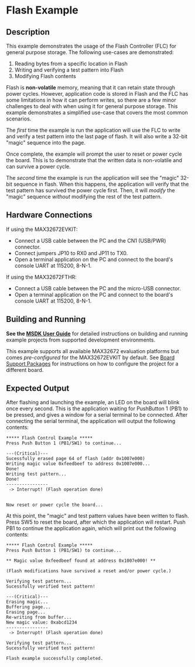 # Flash Example

## Description

This example demonstrates the usage of the Flash Controller (FLC) for general purpose storage.  The following use-cases are demonstrated:

1. Reading bytes from a specific location in Flash
2. Writing and verifying a test pattern into Flash
3. Modifying Flash contents

Flash is **non-volatile** memory, meaning that it can retain state through power cycles.  However, application code is stored in Flash and the FLC has some limitations in how it can perform writes, so there are a few minor challenges to deal with when using it for general purpose storage.  This example demonstrates a simplified use-case that covers the most common scenarios.

The _first_ time the example is run the application will use the FLC to write and verify a test pattern into the last page of flash.  It will also write a 32-bit "magic" sequence into the page.

Once complete, the example will prompt the user to reset or power cycle the board.  This is to demonstrate that the written data is non-volatile and can survive a power cycle.

The _second_ time the example is run the application will see the "magic" 32-bit sequence in flash.  When this happens, the application will verify that the test pattern has survived the power cycle first.  Then, it will _modify_ the "magic" sequence _without_ modifying the rest of the test pattern.

## Hardware Connections

If using the MAX32672EVKIT:

- Connect a USB cable between the PC and the CN1 (USB/PWR) connector.
- Connect jumpers JP10 to RX0 and JP11 to TX0.
- Open a terminal application on the PC and connect to the board's console UART at 115200, 8-N-1.

If using the MAX32672FTHR:

- Connect a USB cable between the PC and the micro-USB connector.
- Open a terminal application on the PC and connect to the board's console UART at 115200, 8-N-1.

## Building and Running

**See the [MSDK User Guide](https://analog-devices-msdk.github.io/msdk/USERGUIDE/)** for detailed instructions on building and running example projects from supported development environments.

This example supports all available MAX32672 evaluation platforms but comes _pre-configured_ for the MAX32672EVKIT by default.  See [Board Support Packages](https://analog-devices-msdk.github.io/msdk/USERGUIDE/#board-support-packages) for instructions on how to configure the project for a different board.

## Expected Output

After flashing and launching the example, an LED on the board will blink once every second.  This is the application waiting for PushButton 1 (PB1) to be pressed, and gives a window for a serial terminal to be connected.  After connecting the serial terminal, the application will output the following contents:

```
***** Flash Control Example *****
Press Push Button 1 (PB1/SW1) to continue...

---(Critical)---
Sucessfully erased page 64 of flash (addr 0x1007e000)
Writing magic value 0xfeedbeef to address 0x1007e000...
Done!
Writing test pattern...
Done!
----------------
 -> Interrupt! (Flash operation done)


Now reset or power cycle the board...

```

At this point, the "magic" and test pattern values have been written to flash.  Press SW5 to reset the board, after which the application will restart.  Push PB1 to continue the application again, which will print out the following contents:

```
***** Flash Control Example *****
Press Push Button 1 (PB1/SW1) to continue...

** Magic value 0xfeedbeef found at address 0x1007e000! **

(Flash modifications have survived a reset and/or power cycle.)

Verifying test pattern...
Sucessfully verified test pattern!

---(Critical)---
Erasing magic...
Buffering page...
Erasing page...
Re-writing from buffer...
New magic value: 0xabcd1234
----------------
 -> Interrupt! (Flash operation done)

Verifying test pattern...
Sucessfully verified test pattern!

Flash example successfully completed.

```
